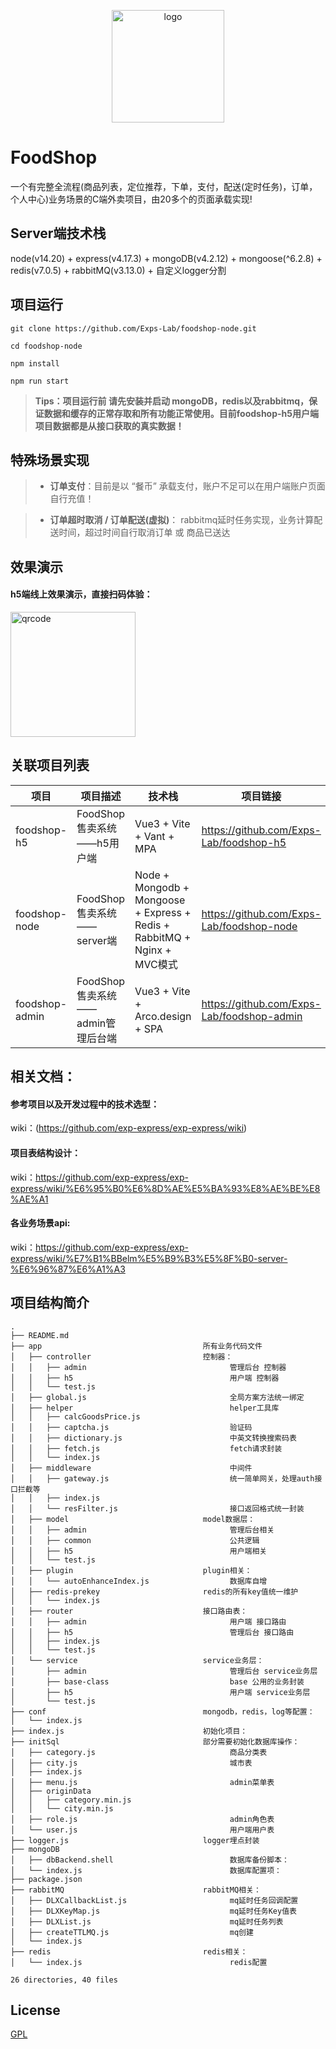 
<p align="center">
  <img width="180" src="http://static.foodshops.fun/G5jFHRBPy8RwPhM.png" alt="logo">
</p>

# FoodShop
一个有完整全流程(商品列表，定位推荐，下单，支付，配送(定时任务)，订单，个人中心)业务场景的C端外卖项目，由20多个的页面承载实现!

## Server端技术栈
node(v14.20) + express(v4.17.3) + mongoDB(v4.2.12) + mongoose(^6.2.8) + redis(v7.0.5) + rabbitMQ(v3.13.0) + 自定义logger分割

## 项目运行
```
git clone https://github.com/Exps-Lab/foodshop-node.git

cd foodshop-node

npm install

npm run start
```
> **Tips：项目运行前 请先安装并启动 mongoDB，redis以及rabbitmq，保证数据和缓存的正常存取和所有功能正常使用。目前foodshop-h5用户端项目数据都是从接口获取的真实数据！**

## 特殊场景实现
>- **订单支付**：目前是以 “餐币” 承载支付，账户不足可以在用户端账户页面自行充值！

>- **订单超时取消 / 订单配送(虚拟)**： rabbitmq延时任务实现，业务计算配送时间，超过时间自行取消订单 或 商品已送达

## 效果演示
#### h5端线上效果演示，直接扫码体验：
<img width="200" src="http://static.foodshops.fun/ns6dBb2iJWbteQi.png" alt="qrcode">

## 关联项目列表
| 项目             | 项目描述       | 技术栈                                                                    | 项目链接          |
|----------------|----------------|------------------------------------------------------------------------|-----------------|
| foodshop-h5    | FoodShop售卖系统——h5用户端 | Vue3 + Vite + Vant + MPA                                               | https://github.com/Exps-Lab/foodshop-h5     |
| foodshop-node  | FoodShop售卖系统——server端 | Node + Mongodb + Mongoose + Express + Redis + RabbitMQ + Nginx + MVC模式 | https://github.com/Exps-Lab/foodshop-node   |
| foodshop-admin | FoodShop售卖系统——admin管理后台端| Vue3 + Vite + Arco.design + SPA                                        | https://github.com/Exps-Lab/foodshop-admin     |

## 相关文档：
#### 参考项目以及开发过程中的技术选型：
  wiki：(https://github.com/exp-express/exp-express/wiki)
#### 项目表结构设计：
  wiki：https://github.com/exp-express/exp-express/wiki/%E6%95%B0%E6%8D%AE%E5%BA%93%E8%AE%BE%E8%AE%A1
#### 各业务场景api:
  wiki：https://github.com/exp-express/exp-express/wiki/%E7%B1%BBelm%E5%B9%B3%E5%8F%B0-server-%E6%96%87%E6%A1%A3

## 项目结构简介
```
.
├── README.md
├── app                                    所有业务代码文件
│   ├── controller                         控制器：
│   │   ├── admin                                管理后台 控制器
│   │   ├── h5                                   用户端 控制器
│   │   └── test.js
│   ├── global.js                                全局方案方法统一绑定
│   ├── helper                                   helper工具库
│   │   ├── calcGoodsPrice.js
│   │   ├── captcha.js                           验证码
│   │   ├── dictionary.js                        中英文转换搜索码表
│   │   ├── fetch.js                             fetch请求封装
│   │   └── index.js
│   ├── middleware                               中间件
│   │   ├── gateway.js                           统一简单网关，处理auth接口拦截等
│   │   ├── index.js
│   │   └── resFilter.js                         接口返回格式统一封装
│   ├── model                              model数据层：
│   │   ├── admin                                管理后台相关
│   │   ├── common                               公共逻辑
│   │   ├── h5                                   用户端相关
│   │   └── test.js
│   ├── plugin                             plugin相关：
│   │   └── autoEnhanceIndex.js                  数据库自增
│   ├── redis-prekey                       redis的所有key值统一维护
│   │   └── index.js
│   ├── router                             接口路由表：
│   │   ├── admin                                用户端 接口路由
│   │   ├── h5                                   管理后台 接口路由
│   │   ├── index.js
│   │   └── test.js
│   └── service                            service业务层：
│       ├── admin                                管理后台 service业务层
│       ├── base-class                           base 公用的业务封装
│       ├── h5                                   用户端 service业务层
│       └── test.js
├── conf                                   mongodb，redis，log等配置：
│   └── index.js
├── index.js                               初始化项目：
├── initSql                                部分需要初始化数据库操作：
│   ├── category.js                              商品分类表
│   ├── city.js                                  城市表
│   ├── index.js
│   ├── menu.js                                  admin菜单表
│   ├── originData
│   │   ├── category.min.js
│   │   └── city.min.js
│   ├── role.js                                  admin角色表
│   └── user.js                                  用户端用户表
├── logger.js                              logger埋点封装
├── mongoDB
│   ├── dbBackend.shell                          数据库备份脚本：
│   └── index.js                                 数据库配置项：
├── package.json
├── rabbitMQ                               rabbitMQ相关：
│   ├── DLXCallbackList.js                       mq延时任务回调配置
│   ├── DLXKeyMap.js                             mq延时任务Key值表
│   ├── DLXList.js                               mq延时任务列表
│   ├── createTTLMQ.js                           mq创建
│   └── index.js
├── redis                                  redis相关：
│   └── index.js                                 redis配置

26 directories, 40 files

```

## License
[GPL](https://github.com/Exps-Lab/foodshop-h5/blob/master/LICENSE)
